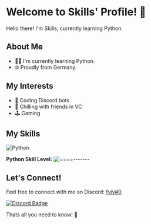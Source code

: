 # Welcome to Skills' Profile! 👋

Hello there! I'm Skills, currently learning Python.

## About Me
- 👨‍💻 I'm currently learning Python.
- 🌐 Proudly from Germany.

## My Interests
- 🤖 Coding Discord bots.
- 🎤 Chilling with friends in VC
- 🕹️ Gaming
  
## My Skills
![Python](https://img.shields.io/badge/Python-3670A0?style=for-the-badge&logo=python&logoColor=white)

**Python Skill Level:** ![====-------](https://progress-bar.dev/15/)

## Let's Connect!
Feel free to connect with me on Discord: [fviv#0](https://discord.com/users/660280919793598467)

[![Discord Badge](https://lanyard.cnrad.dev/api/660280919793598467)](https://discord.com/users/660280919793598467)

Thats all you need to know! 🚀
